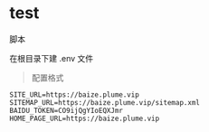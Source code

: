 # test

脚本

在根目录下建 .env 文件

> 配置格式

```
SITE_URL=https://baize.plume.vip
SITEMAP_URL=https://baize.plume.vip/sitemap.xml
BAIDU_TOKEN=CO9ijQgYIoEQXJmr
HOME_PAGE_URL=https://baize.plume.vip
```

